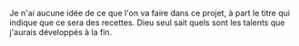 Je n'ai aucune idée de ce que l'on va faire dans ce projet, à part le titre qui indique que ce sera des recettes. Dieu seul sait quels sont les talents que j'aurais développés à la fin.
